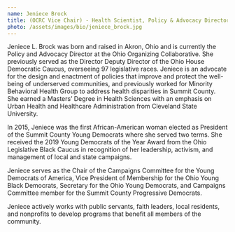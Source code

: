 ```yaml
---
name: Jeniece Brock
title: (OCRC Vice Chair) - Health Scientist, Policy & Advocacy Director for the Ohio Organizing
photo: /assets/images/bio/jeniece_brock.jpg
---
```

Jeniece L. Brock was born and raised in Akron, Ohio and is currently the Policy and Advocacy Director at the Ohio Organizing Collaborative. She previously served as the Director Deputy Director of the Ohio House Democratic Caucus, overseeing 97 legislative races. Jeniece is an advocate for the design and enactment of policies that improve and protect the well-being of underserved communities, and previously worked for Minority Behavioral Health Group to address health disparities in Summit County. She earned a Masters’ Degree in Health Sciences with an emphasis on Urban Health and Healthcare Administration from Cleveland State University. 
 
In 2015, Jeniece was the first African-American woman elected as President of the Summit County Young Democrats where she served two terms. She received the 2019 Young Democrats of the Year Award from the Ohio Legislative Black Caucus in recognition of her leadership, activism, and management of local and state campaigns. 
 
Jeniece serves as the Chair of the Campaigns Committee for the Young Democrats of America, Vice President of Membership for the Ohio Young Black Democrats, Secretary for the Ohio Young Democrats, and Campaigns Committee member for the Summit County Progressive Democrats.  
 
Jeniece actively works with public servants, faith leaders, local residents, and nonprofits to develop programs that benefit all members of the community.

